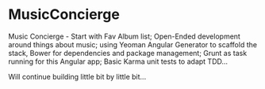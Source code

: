 MusicConcierge
==============

Music Concierge - Start with Fav Album list; Open-Ended development around things about music; using Yeoman Angular Generator to scaffold the stack, Bower for dependencies and package management; Grunt as task running for this Angular app; Basic Karma unit tests to adapt TDD...

Will continue building little bit by little bit...
